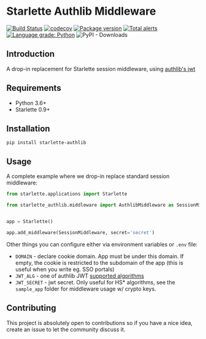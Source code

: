 # Starlette Authlib Middleware

[![Build Status](https://travis-ci.org/aogier/starlette-authlib.svg?branch=master)](https://travis-ci.org/aogier/starlette-authlib)
[![codecov](https://codecov.io/gh/aogier/starlette-authlib/branch/master/graph/badge.svg)](https://codecov.io/gh/aogier/starlette-authlib)
[![Package version](https://badge.fury.io/py/starlette-authlib.svg)](https://pypi.org/project/starlette-authlib)
[![Total alerts](https://img.shields.io/lgtm/alerts/g/aogier/starlette-authlib.svg?logo=lgtm&logoWidth=18)](https://lgtm.com/projects/g/aogier/starlette-authlib/alerts/)
[![Language grade: Python](https://img.shields.io/lgtm/grade/python/g/aogier/starlette-authlib.svg?logo=lgtm&logoWidth=18)](https://lgtm.com/projects/g/aogier/starlette-authlib/context:python)
![PyPI - Downloads](https://img.shields.io/pypi/dm/starlette-authlib)

## Introduction

A drop-in replacement for Starlette session middleware, using [authlib's jwt](https://docs.authlib.org/en/latest/jose/jwt.html)

## Requirements

* Python 3.6+
* Starlette 0.9+

## Installation

```console
pip install starlette-authlib
```

## Usage

A complete example where we drop-in replace standard session middleware:

```python
from starlette.applications import Starlette

from starlette_authlib.middleware import AuthlibMiddleware as SessionMiddleware


app = Starlette()

app.add_middleware(SessionMiddleware, secret='secret')
```

Other things you can configure either via environment variables or `.env` file:

* `DOMAIN` - declare cookie domain. App must be under this domain. If empty,
  the cookie is restricted to the subdomain of the app (this is useful when you
  write eg. SSO portals)
* `JWT_ALG` - one of authlib JWT [supported algorithms](https://docs.authlib.org/en/latest/specs/rfc7518.html#specs-rfc7518)
* `JWT_SECRET` - jwt secret. Only useful for HS* algorithms, see the
  `sample_app` folder for middleware usage w/ crypto keys.

## Contributing

This project is absolutely open to contributions so if you have a nice idea,
create an issue to let the community discuss it.

